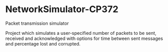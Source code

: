 # NetworkSimulator-CP372
Packet transmission simulator

Project which simulates a user-specified number of packets to be sent, received and acknowledged with options for time between sent messages and percentage lost and corrupted.
